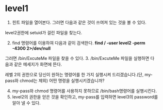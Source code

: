 level1
===
1. 힌트 파일을 열어본다. 그러면 다음과 같은 것이 쓰여져 있는 것을 볼 수 있다.
 
 level2권한에 setuid가 걸린 파일을 찾는다. 

 2. find 명령어를 이용하여 다음과 같이 검색한다.
 __find / -user level2 -perm -4300 2>/dev/null__

 그러면 /bin/ExcuteMe 파일을 찾을 수 있다.
 3. /bin/ExcuteMe 파일을 실행하면 다음과 같은 메세지가 화면에 뜬다.
 
 <p>레벨 2의 권한으로 당신이 원하는 명령어를 한 가지 실행시켜 드리겠습니다.(단, my-pass와 chmod는 제외) 어떤 명령을 실행시키겠습니까?</p>

4. my-pass와 chmod 명령어를 사용하지 못하므로 /bin/bash명령어를 실행시킨다.
5. level2의 권한을 얻은 것을 확인하고, my-pass를 입력하면 level3의 password를 알아 낼 수 있다.
